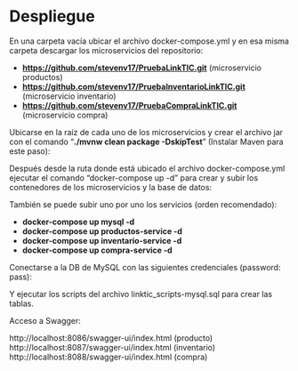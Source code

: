 # Despliegue

En una carpeta vacía ubicar el archivo docker-compose.yml y en esa misma carpeta descargar los microservicios del repositorio:

- **https://github.com/stevenv17/PruebaLinkTIC.git** (microservicio productos)
- **https://github.com/stevenv17/PruebaInventarioLinkTIC.git** (microservicio inventario)
- **https://github.com/stevenv17/PruebaCompraLinkTIC.git** (microservicio compra)

 

Ubicarse en la raíz de cada uno de los microservicios y crear el archivo jar con el comando “**./mvnw clean package -DskipTest**” (Instalar Maven para este paso):

 
 


Después desde la ruta donde está ubicado el archivo docker-compose.yml ejecutar el comando “docker-compose up -d” para crear y subir los contenedores de los microservicios y la base de datos:

 

También se puede subir uno por uno los servicios (orden recomendado):

- **docker-compose up mysql -d**
- **docker-compose up productos-service -d**
- **docker-compose up inventario-service -d**
- **docker-compose up compra-service -d**

 


Conectarse a la DB de MySQL con las siguientes credenciales (password: pass):

 
Y ejecutar los scripts del archivo linktic_scripts-mysql.sql para crear las tablas.


Acceso a Swagger:

http://localhost:8086/swagger-ui/index.html (producto)
http://localhost:8087/swagger-ui/index.html (inventario)
http://localhost:8088/swagger-ui/index.html (compra)
